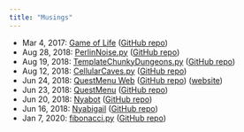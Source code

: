 ```yaml
---
title: "Musings"
---
```


- Mar 4, 2017: [Game of Life](https://nmmarzano.github.io/musings/2017/03/04/gameoflife.html) ([GitHub repo](https://github.com/nmmarzano/python-gameoflife))
- Aug 28, 2018: [PerlinNoise.py](https://nmmarzano.github.io/musings/2018/08/28/perlinnoise.html) ([GitHub repo](https://github.com/nmmarzano/PerlinNoise.py))
- Aug 19, 2018: [TemplateChunkyDungeons.py](https://nmmarzano.github.io/musings/2018/08/19/templatechunkydungeons.html) ([GitHub repo](https://github.com/nmmarzano/TemplateChunkyDungeons.py))
- Aug 12, 2018: [CellularCaves.py](https://nmmarzano.github.io/musings/2018/08/12/cellularcaves.html) ([GitHub repo](https://github.com/nmmarzano/CellularCaves.py))
- Jun 24, 2018: [QuestMenu Web](https://nmmarzano.github.io/musings/2018/06/24/questmenuweb.html) ([GitHub repo](https://github.com/nmmarzano/QuestMenuWeb)) ([website](https://nmmarzano.github.io/QuestMenuWeb/))
- Jun 23, 2018: [QuestMenu](https://nmmarzano.github.io/musings/2018/06/23/questmenu.html) ([GitHub repo](https://github.com/nmmarzano/QuestMenu))
- Jun 20, 2018: [Nyabot](https://nmmarzano.github.io/musings/2018/06/20/nyabot.html) ([GitHub repo](https://github.com/nmmarzano/nyabot))
- Jun 16, 2018: [Nyabigail](https://nmmarzano.github.io/musings/2018/06/16/nyabigail.html) ([GitHub repo](https://github.com/nmmarzano/nyabigail))
- Jan 7, 2020: [fibonacci.py](https://nmmarzano.github.io/musings/2020/01/07/fibonaccipy.html) ([GitHub repo](https://github.com/nmmarzano/fibonacci.py))
